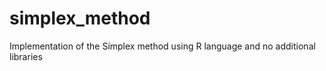 # simplex_method
Implementation of the Símplex method using  R language and no additional libraries
